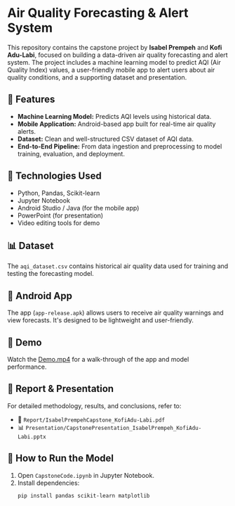 # Air Quality Forecasting & Alert System

This repository contains the capstone project by **Isabel Prempeh** and **Kofi Adu-Labi**, focused on building a data-driven air quality forecasting and alert system. The project includes a machine learning model to predict AQI (Air Quality Index) values, a user-friendly mobile app to alert users about air quality conditions, and a supporting dataset and presentation.


## 🚀 Features

- **Machine Learning Model:** Predicts AQI levels using historical data.
- **Mobile Application:** Android-based app built for real-time air quality alerts.
- **Dataset:** Clean and well-structured CSV dataset of AQI data.
- **End-to-End Pipeline:** From data ingestion and preprocessing to model training, evaluation, and deployment.

## 🧠 Technologies Used

- Python, Pandas, Scikit-learn
- Jupyter Notebook
- Android Studio / Java (for the mobile app)
- PowerPoint (for presentation)
- Video editing tools for demo

## 📊 Dataset

The `aqi_dataset.csv` contains historical air quality data used for training and testing the forecasting model.

## 📱 Android App

The app (`app-release.apk`) allows users to receive air quality warnings and view forecasts. It's designed to be lightweight and user-friendly.

## 🎥 Demo

Watch the [Demo.mp4](./Demo/Demo.mp4) for a walk-through of the app and model performance.

## 📄 Report & Presentation

For detailed methodology, results, and conclusions, refer to:
- 📘 `Report/IsabelPrempehCapstone_KofiAdu-Labi.pdf`
- 📊 `Presentation/CapstonePresentation_IsabelPrempeh_KofiAdu-Labi.pptx`

## 🧪 How to Run the Model

1. Open `CapstoneCode.ipynb` in Jupyter Notebook.
2. Install dependencies:  
   ```bash
   pip install pandas scikit-learn matplotlib
